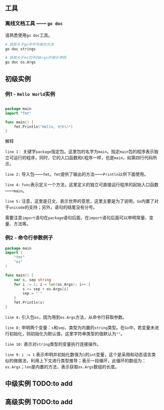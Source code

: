 
## 工具

### 离线文档工具 —— `go doc`

请熟悉使用`go doc`工具。

```bash
# 获取关于go中字符串的方法
go doc strings

# 获取关于os包中的Args的相关申明
go doc os.Args
```

## 初级实例

### 例1  -  `Hello World`实例

```go {.line-numbers highlight=5}

package main
import "fmt"

func main() {
    fmt.Println("Hello, せかい")
}

```

解释

`line 1：` 关键字`package`指定包。这里包的名字为`main`。指定`main`包的程序表示独立可运行的程序，同时，它的入口函数和`C`程序一样，也是`main`，如第四行代码所示。

`line 2:` 导入包——`fmt`。`fmt`提供了输出的方法——`Println`以供下面使用。

`line 4:` `func`表示定义一个方法，这里定义的独立可直接运行程序的起始入口函数——`main`。

`line 5:` 注意，这里是日文，表示世界的意思，这里主要是为了说明，`Go`内置了对于`unicode`的支持；另外，语句的结尾没有分号。

需要注意`import`语句在`package`语句后面，在`import`语句后面可以申明常量、变量、方法等。


### 例2  -  命令行参数例子

```go {.line-numbers highlight=[4 8 9-12]}
package main
import (
    "fmt"
    "os"
)

func main() {
    var s, sep string
    for i := 1; i < len(os.Args); i++ {
        s += sep + os.Args[i]
        sep = " "
    }
    fmt.Println(s)
}

```

`line 4:` 引入包`os`，因为用到`os.Args`方法，从命令行获取参数。

`line 8:` 申明两个变量：`s`和`sep`，类型为内置的`string`类型。在`Go`中，若变量未进行初始化，则初始化为默认值，这里字符串类型的值默认为`""`。

`line 10:` 表示对`string`类型的变量执行连接操作。

`line 9:` `i := 1` 表示申明并初始化数值为`1`的`int`变量，这个是采用和动态语言类似的做做法，利用上下文进行类型推导；表示一段循环，此循环的数组为：`os.Args`；`len`是内置的方法，表示获取`os.Args`数组的长度。


## 中级实例 TODO:to add

## 高级实例 TODO:to add